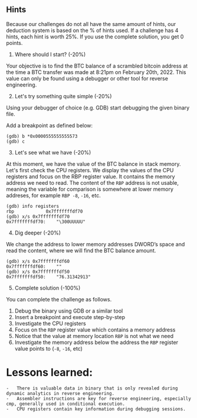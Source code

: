 ## Hints
Because our challenges do not all have the same amount of hints, our deduction system is based on the % of hints used. If a challenge has 4 hints, each hint is worth 25%. If you use the complete solution, you get 0 points.

1. Where should I start? (-20%)

Your objective is to find the BTC balance of a scrambled bitcoin address at the time a BTC transfer was made at 8:21pm on February 20th, 2022. This value can only be found using a debugger or other tool for reverse engineering.

2. Let's try something quite simple (-20%)

Using your debugger of choice (e.g. GDB) start debugging the given binary file.

Add a breakpoint as defined below:

```gdb
(gdb) b *0x0000555555555573
(gdb) c
```
3. Let's see what we have (-20%)

At this moment, we have the value of the BTC balance in stack memory. Let's first check the CPU registers. We display the values of the CPU registers and focus on the RBP register value. It contains the memory address we need to read. The content of the `RBP` address is not usable, meaning the variable for comparison is somewhere at lower memory addreses, for example `RBP -8`, `-16`, etc.

```gdb
(gdb) info registers
rbp            0x7fffffffdf70
(gdb) x/s 0x7fffffffdf70
0x7fffffffdf70:    "\300UUUUU"
```
4. Dig deeper (-20%)

We change the address to lower memory addresses DWORD’s space and read the content, where we will find the BTC balance amount.

```gdb
(gdb) x/s 0x7fffffffdf60
0x7fffffffdf60:    ""
(gdb) x/s 0x7fffffffdf50
0x7fffffffdf50:    "76.31342913"
```
5. Complete solution (-100%)

You can complete the challenge as follows.

1. Debug the binary using GDB or a similar tool
2. Insert a breakpoint and execute step-by-step
3. Investigate the CPU registers
4. Focus on the `RBP` register value which contains a memory address
5. Notice that the value at memory location `RBP` is not what we need
6. Investigate the memory address below the address the `RBP` register value points to (`-8`, `-16`, etc)
# Lessons learned:

    -   There is valuable data in binary that is only revealed during dynamic analytics in reverse engineering.
    -   Assembler instructions are key for reverse engineering, especially cmp, generally used in conditional execution.
    -   CPU registers contain key information during debugging sessions.